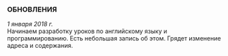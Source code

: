 ### ОБНОВЛЕНИЯ

*1 января 2018 г.*  
Начинаем разработку уроков по английскому языку и программированию.
Есть небольшая запись об этом. Грядет изменение адреса и содержания.
